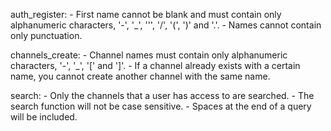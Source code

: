 auth_register:
    - First name cannot be blank and must contain only alphanumeric characters,
      '-', '_', ''', '/', '(', ')' and '.'.
    - Names cannot contain only punctuation.

channels_create:
    - Channel names must contain only alphanumeric characters, '-', '_', '[' and
      ']'.
    - If a channel already exists with a certain name, you cannot create another
      channel with the same name.
      
search:
    - Only the channels that a user has access to are searched.
    - The search function will not be case sensitive.
    - Spaces at the end of a query will be included.
